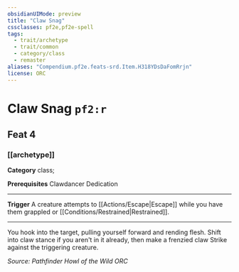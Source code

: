 ```yaml
---
obsidianUIMode: preview
title: "Claw Snag"
cssclasses: pf2e,pf2e-spell
tags:
  - trait/archetype
  - trait/common
  - category/class
  - remaster
aliases: "Compendium.pf2e.feats-srd.Item.H318YDsDaFomRrjn"
license: ORC
---
```

# Claw Snag `pf2:r`
## Feat 4
### [[archetype]]

**Category** class; 



**Prerequisites** Clawdancer Dedication
* * *
**Trigger** A creature attempts to [[Actions/Escape|Escape]] while you have them grappled or [[Conditions/Restrained|Restrained]].

* * *

You hook into the target, pulling yourself forward and rending flesh. Shift into claw stance if you aren't in it already, then make a frenzied claw Strike against the triggering creature.

*Source: Pathfinder Howl of the Wild*
*ORC*